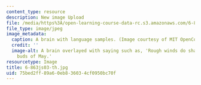 ```yaml
---
content_type: resource
description: New image Upload
file: /media/https%3A/open-learning-course-data-rc.s3.amazonaws.com/6-863j-natural-language-and-the-computer-representation-of-knowledge-spring-2003/75bed2ff89a60eb836034cf0950bc70f_6-863js03-th.jpg
file_type: image/jpeg
image_metadata:
  caption: A brain with language samples. (Image courtesy of MIT OpenCourseWare.)
  credit: ''
  image-alt: A brain overlayed with saying such as, 'Rough winds do shake the darling
    buds of May.'
resourcetype: Image
title: 6-863js03-th.jpg
uid: 75bed2ff-89a6-0eb8-3603-4cf0950bc70f
---
```

